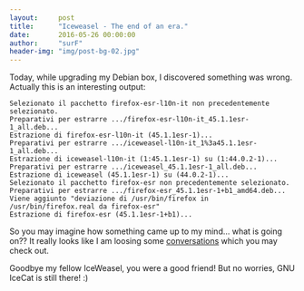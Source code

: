 ```yaml
---
layout:     post
title:      "Iceweasel - The end of an era."
date:       2016-05-26 00:00:00
author:     "surF"
header-img: "img/post-bg-02.jpg"
---
```


Today, while upgrading my Debian box, I discovered something was wrong. Actually this is an interesting output:

```
Selezionato il pacchetto firefox-esr-l10n-it non precedentemente selezionato.
Preparativi per estrarre .../firefox-esr-l10n-it_45.1.1esr-1_all.deb...
Estrazione di firefox-esr-l10n-it (45.1.1esr-1)...
Preparativi per estrarre .../iceweasel-l10n-it_1%3a45.1.1esr-1_all.deb...
Estrazione di iceweasel-l10n-it (1:45.1.1esr-1) su (1:44.0.2-1)...
Preparativi per estrarre .../iceweasel_45.1.1esr-1_all.deb...
Estrazione di iceweasel (45.1.1esr-1) su (44.0.2-1)...
Selezionato il pacchetto firefox-esr non precedentemente selezionato.
Preparativi per estrarre .../firefox-esr_45.1.1esr-1+b1_amd64.deb...
Viene aggiunto "deviazione di /usr/bin/firefox in /usr/bin/firefox.real da firefox-esr"
Estrazione di firefox-esr (45.1.1esr-1+b1)...
```
So you may imagine how something came up to my mind... what is going on??
It really looks like I am loosing some [conversations](https://lwn.net/Articles/676799/) which you may check out. 

Goodbye my fellow IceWeasel, you were a good friend! But no worries, GNU IceCat is still there! :)
